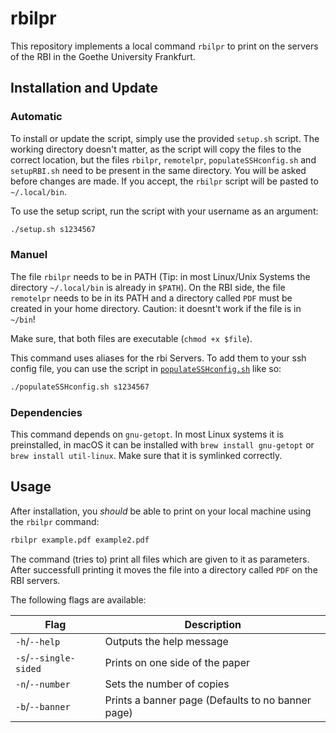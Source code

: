 # rbilpr

This repository implements a local command `rbilpr` to print on the servers of the RBI in the Goethe University Frankfurt. 

## Installation and Update

### Automatic

To install or update the script, simply use the provided `setup.sh` script. The working directory doesn't matter, as the script will copy the files to the correct location, but the files `rbilpr`, `remotelpr`, `populateSSHconfig.sh` and `setupRBI.sh` need to be present in the same directory. You will be asked before changes are made. If you accept, the `rbilpr` script will be pasted to `~/.local/bin`.

To use the setup script, run the script with your username as an argument:

```bash
./setup.sh s1234567
```

### Manuel

The file `rbilpr` needs to be in PATH (Tip: in most Linux/Unix Systems the directory `~/.local/bin` is already in `$PATH`). 
On the RBI side, the file `remotelpr` needs to be in its PATH and a directory called `PDF` must be created in your home directory. Caution: it doesnt't work if the file is in `~/bin`!

Make sure, that both files are executable (`chmod +x $file`). 

This command uses aliases for the rbi Servers. To add them to your ssh config file, you can use the script in [`populateSSHconfig.sh`](populateSSHconfig.sh) like so:

```bash
./populateSSHconfig.sh s1234567
```

### Dependencies

This command depends on `gnu-getopt`. In most Linux systems it is preinstalled, in macOS it can be installed with `brew install gnu-getopt` or `brew install util-linux`. Make sure that it is symlinked correctly. 

## Usage

After installation, you *should* be able to print on your local machine using the `rbilpr` command:

```bash
rbilpr example.pdf example2.pdf
```

The command (tries to) print all files which are given to it as parameters. After successfull printing it moves the file into a directory called `PDF` on the RBI servers. 

The following flags are available:

| Flag | Description |
|------|-------------|
|`-h`/`--help`|Outputs the help message|
|`-s`/`--single-sided`|Prints on one side of the paper|
|`-n`/`--number`|Sets the number of copies|
|`-b`/`--banner`|Prints a banner page (Defaults to no banner page)|
